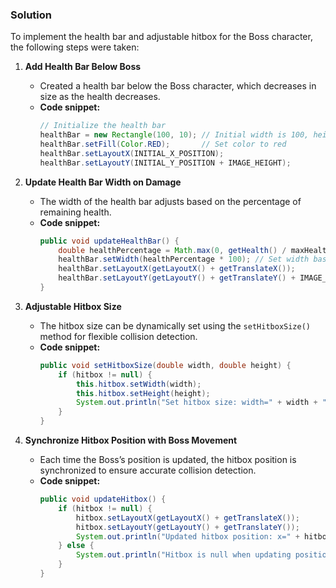 ### Solution
To implement the health bar and adjustable hitbox for the Boss character, the following steps were taken:

1. **Add Health Bar Below Boss**
   - Created a health bar below the Boss character, which decreases in size as the health decreases.
   - **Code snippet:**
     ```java
     // Initialize the health bar
     healthBar = new Rectangle(100, 10); // Initial width is 100, height is 10
     healthBar.setFill(Color.RED);       // Set color to red
     healthBar.setLayoutX(INITIAL_X_POSITION); 
     healthBar.setLayoutY(INITIAL_Y_POSITION + IMAGE_HEIGHT);
     ```

2. **Update Health Bar Width on Damage**
   - The width of the health bar adjusts based on the percentage of remaining health.
   - **Code snippet:**
     ```java
     public void updateHealthBar() {
         double healthPercentage = Math.max(0, getHealth() / maxHealth);
         healthBar.setWidth(healthPercentage * 100); // Set width based on health percentage
         healthBar.setLayoutX(getLayoutX() + getTranslateX());
         healthBar.setLayoutY(getLayoutY() + getTranslateY() + IMAGE_HEIGHT);
     }
     ```

3. **Adjustable Hitbox Size**
   - The hitbox size can be dynamically set using the `setHitboxSize()` method for flexible collision detection.
   - **Code snippet:**
     ```java
     public void setHitboxSize(double width, double height) {
         if (hitbox != null) {
             this.hitbox.setWidth(width);
             this.hitbox.setHeight(height);
             System.out.println("Set hitbox size: width=" + width + ", height=" + height);
         }
     }
     ```

4. **Synchronize Hitbox Position with Boss Movement**
   - Each time the Boss’s position is updated, the hitbox position is synchronized to ensure accurate collision detection.
   - **Code snippet:**
     ```java
     public void updateHitbox() {
         if (hitbox != null) {
             hitbox.setLayoutX(getLayoutX() + getTranslateX());
             hitbox.setLayoutY(getLayoutY() + getTranslateY());
             System.out.println("Updated hitbox position: x=" + hitbox.getLayoutX() + ", y=" + hitbox.getLayoutY());
         } else {
             System.out.println("Hitbox is null when updating position!");
         }
     }
     ```
